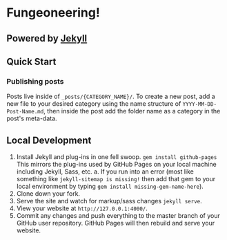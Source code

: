 # Fungeoneering!
## Powered by [Jekyll](https://github.com/jekyll/jekyll)

## Quick Start

### Publishing posts

Posts live inside of `_posts/{CATEGORY_NAME}/`. To create a new post, add a new file to your desired category using the name structure of `YYYY-MM-DD-Post-Name.md`, then inside the post add the folder name as a category in the post's meta-data.

## Local Development

1. Install Jekyll and plug-ins in one fell swoop. `gem install github-pages` This mirrors the plug-ins used by GitHub Pages on your local machine including Jekyll, Sass, etc.
	a. If you run into an error (most like something like `jekyll-sitemap is missing!` then add that gem to your local environment by typing `gem install missing-gem-name-here`).
2. Clone down your fork.
3. Serve the site and watch for markup/sass changes `jekyll serve`.
4. View your website at `http://127.0.0.1:4000/`.
5. Commit any changes and push everything to the master branch of your GitHub user repository. GitHub Pages will then rebuild and serve your website.
